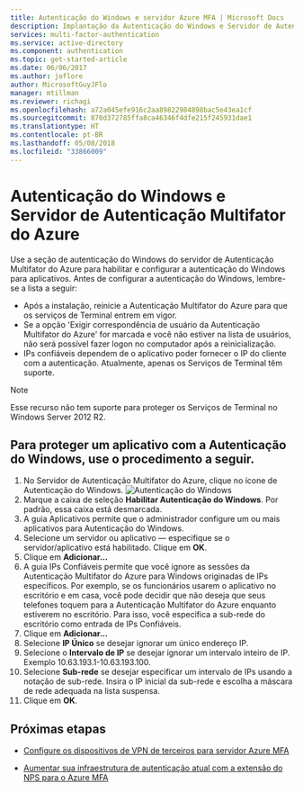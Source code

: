 ```yaml
---
title: Autenticação do Windows e servidor Azure MFA | Microsoft Docs
description: Implantação da Autenticação do Windows e Servidor de Autenticação Multifator do Azure.
services: multi-factor-authentication
ms.service: active-directory
ms.component: authentication
ms.topic: get-started-article
ms.date: 06/06/2017
ms.author: joflore
author: MicrosoftGuyJFlo
manager: mtillman
ms.reviewer: richagi
ms.openlocfilehash: a72a045efe916c2aa89822984898bac5e43ea1cf
ms.sourcegitcommit: 870d372785ffa8ca46346f4dfe215f245931dae1
ms.translationtype: HT
ms.contentlocale: pt-BR
ms.lasthandoff: 05/08/2018
ms.locfileid: "33866009"
---
```

# <a name="windows-authentication-and-azure-multi-factor-authentication-server"></a>Autenticação do Windows e Servidor de Autenticação Multifator do Azure

Use a seção de autenticação do Windows do servidor de Autenticação Multifator do Azure para habilitar e configurar a autenticação do Windows para aplicativos. Antes de configurar a autenticação do Windows, lembre-se a lista a seguir:

* Após a instalação, reinicie a Autenticação Multifator do Azure para que os serviços de Terminal entrem em vigor.
* Se a opção 'Exigir correspondência de usuário da Autenticação Multifator do Azure' for marcada e você não estiver na lista de usuários, não será possível fazer logon no computador após a reinicialização.
* IPs confiáveis dependem de o aplicativo poder fornecer o IP do cliente com a autenticação. Atualmente, apenas os Serviços de Terminal têm suporte.  

> [!NOTE]
> Esse recurso não tem suporte para proteger os Serviços de Terminal no Windows Server 2012 R2.

## <a name="to-secure-an-application-with-windows-authentication-use-the-following-procedure"></a>Para proteger um aplicativo com a Autenticação do Windows, use o procedimento a seguir.
1. No Servidor de Autenticação Multifator do Azure, clique no ícone de Autenticação do Windows.
   ![Autenticação do Windows](./media/howto-mfaserver-windows/windowsauth.png)
2. Marque a caixa de seleção **Habilitar Autenticação do Windows**. Por padrão, essa caixa está desmarcada.
3. A guia Aplicativos permite que o administrador configure um ou mais aplicativos para Autenticação do Windows.
4. Selecione um servidor ou aplicativo — especifique se o servidor/aplicativo está habilitado. Clique em **OK**.
5. Clique em **Adicionar...**
6. A guia IPs Confiáveis permite que você ignore as sessões da Autenticação Multifator do Azure para Windows originadas de IPs específicos. Por exemplo, se os funcionários usarem o aplicativo no escritório e em casa, você pode decidir que não deseja que seus telefones toquem para a Autenticação Multifator do Azure enquanto estiverem no escritório. Para isso, você especifica a sub-rede do escritório como entrada de IPs Confiáveis.
7. Clique em **Adicionar...**
8. Selecione **IP Único** se desejar ignorar um único endereço IP.
9. Selecione o **Intervalo de IP** se desejar ignorar um intervalo inteiro de IP. Exemplo 10.63.193.1-10.63.193.100.
10. Selecione **Sub-rede** se desejar especificar um intervalo de IPs usando a notação de sub-rede. Insira o IP inicial da sub-rede e escolha a máscara de rede adequada na lista suspensa.
11. Clique em **OK**.

## <a name="next-steps"></a>Próximas etapas

- [Configure os dispositivos de VPN de terceiros para servidor Azure MFA](howto-mfaserver-nps-vpn.md)

- [Aumentar sua infraestrutura de autenticação atual com a extensão do NPS para o Azure MFA](howto-mfa-nps-extension.md)
